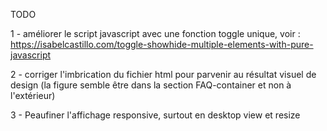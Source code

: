 TODO

1 - améliorer le script javascript avec une fonction toggle unique, voir : https://isabelcastillo.com/toggle-showhide-multiple-elements-with-pure-javascript

2 - corriger l'imbrication du fichier html pour parvenir au résultat visuel de design (la figure semble être dans la section FAQ-container et non à l'extérieur)

3 - Peaufiner l'affichage responsive, surtout en desktop view et resize